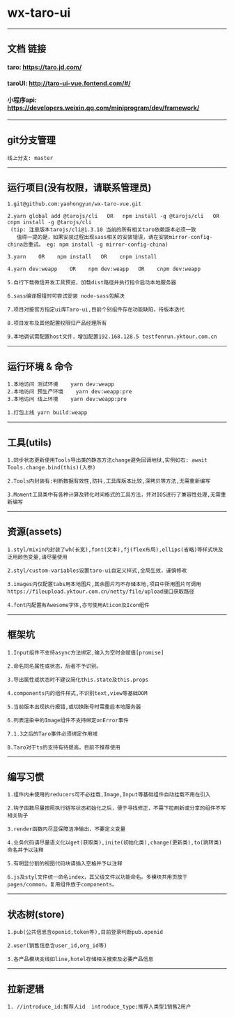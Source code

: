# wx-taro-ui
------------

## 文档 链接

#### taro: https://taro.jd.com/

#### taroUI: http://taro-ui-vue.fontend.com/#/

#### 小程序api: https://developers.weixin.qq.com/miniprogram/dev/framework/
------------
## git分支管理
    线上分支: master
------------
## 运行项目(没有权限，请联系管理员)
    1.git@github.com:yaohongyun/wx-taro-vue.git

    2.yarn global add @tarojs/cli   OR   npm install -g @tarojs/cli   OR     cnpm install -g @tarojs/cli        
     (tip: 注意版本tarojs/cli@1.3.10 当前的所有相关taro依赖版本必须一致  
       值得一提的是，如果安装过程出现sass相关的安装错误，请在安装mirror-config-china后重试。 eg: npm install -g mirror-config-china)

    3.yarn    OR    npm install   OR    cnpm install

    4.yarn dev:weapp    OR    npm dev:weapp   OR    cnpm dev:weapp

    5.自行下载微信开发工具预览，加载dist路径并执行指令启动本地服务器

    6.sass编译报错时可尝试安装 node-sass包解决

    7.项目对接官方指定ui库Taro-ui,目前个别组件存在功能缺陷，待版本迭代

    8.项目发布及其他配置权限归产品经理所有

    9.本地调试需配置host文件，增加配置192.168.128.5 testfenrun.yktour.com.cn

------------
## 运行环境 & 命令
    1.本地访问 测试环境    yarn dev:weapp
    2.本地访问 预生产环境    yarn dev:weapp:pre
    3.本地访问 线上环境    yarn dev:weapp:pro

    1.打包上线 yarn build:weapp
------------

## 工具(utils)
    1.同步状态更新使用Tools导出类的静态方法change避免回调地狱,实例如右: await Tools.change.bind(this)(入参)

    2.Tools内封装有:判断数据有效性,防抖,工具库版本比较,深拷贝等方法,无需重新编写

    3.Moment工具类中有各种计算及转化时间格式的工具方法，并对IOS进行了兼容性处理,无需重新编写
------------
## 资源(assets)
    1.styl/mixin内封装了wh(长宽),font(文本),fj(flex布局),ellips(省略)等样式块及泛用颜色变量,请尽量使用

    2.styl/custom-variables设置taro-ui自定义样式,全局生效，谨慎修改

    3.images内仅配置tabs用本地图片,其余图片均不存储本地,项目中所用图片可调用https://fileupload.yktour.com.cn/netty/file/upload接口获取路径

    4.font内配置有Awesome字体,亦可使用Aticon及Icon组件
------------------------------------
## 框架坑

    1.Input组件不支持async方法绑定,输入为空时会赋值[promise]

    2.命名同名属性或状态，后者不予识别。
    
    3.导出属性或状态时不建议简化this.state及this.props

    4.components内的组件样式,不识别text,view等基础DOM

    5.当前版本出现执行报错,或切换账号时需重启本地服务器

    6.列表渲染中的Image组件不支持绑定onError事件

    7.1.3之后的Taro事件必须绑定作用域

    8.Taro对于ts的支持有待提高，目前不推荐使用
------------------------------------
## 编写习惯
    1.组件内未使用的reducers可不必挂载,Image,Input等基础组件自动挂载不用在引入

    2.钩子函数尽量按照执行链写状态初始化之后，便于寻找修正，不需下拉刷新或分享的组件不写相关钩子

    3.render函数内尽显保障洁净输出，不要定义变量

    4.业务代码请尽量语义化以get(获取类),inite(初始化类),change(更新类),to(跳转类)命名并予以注释

    5.有明显分割的视图代码块请插入空格并予以注释

    6.js及styl文件统一命名index，其父级文件以功能命名。多模块共用页放于pages/common，复用组件放于components。
------------
## 状态树(store)
    1.pub(公共信息含openid,token等),目前登录判断pub.openid
    
    2.user(销售信息含user_id,org_id等)
    
    3.各产品模块支线如line,hotel存储相关搜索及必要产品信息
------------
## 拉新逻辑
    1. //introduce_id:推荐人id  introduce_type:推荐人类型1销售2用户